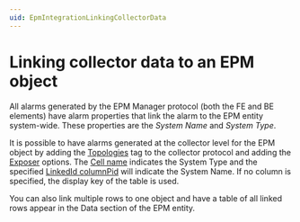 ```yaml
---
uid: EpmIntegrationLinkingCollectorData
---
```


# Linking collector data to an EPM object

All alarms generated by the EPM Manager protocol (both the FE and BE elements) have alarm properties that link the alarm to the EPM entity system-wide. These properties are the *System Name* and *System Type*.

It is possible to have alarms generated at the collector level for the EPM object by adding the [Topologies](xref:Protocol.Topologies) tag to the collector protocol and adding the [Exposer](xref:Protocol.Topologies.Topology.Cell.Exposer) options. The [Cell name](xref:Protocol.Topologies.Topology.Cell-name) indicates the System Type and the specified [LinkedId columnPid](xref:Protocol.Topologies.Topology.Cell.Exposer.LinkedIds.LinkedId-columnPid) will indicate the System Name. If no column is specified, the display key of the table is used.

You can also link multiple rows to one object and have a table of all linked rows appear in the Data section of the EPM entity.
